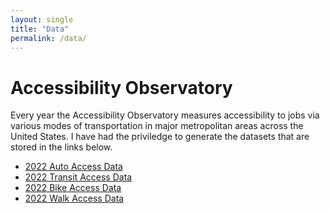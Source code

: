 ```yaml
---
layout: single
title: "Data"
permalink: /data/
---
```


# Accessibility Observatory
Every year the Accessibility Observatory measures accessibility to jobs via various modes of transportation in major metropolitan areas across the United States. I have had the priviledge to generate the datasets that are stored in the links below.

- [2022 Auto Access Data](https://doi.org/10.13020/am7b-3n80)
- [2022 Transit Access Data](https://doi.org/10.13020/gjp7-4y32)
- [2022 Bike Access Data](https://doi.org/10.13020/3ycv-xz54)
- [2022 Walk Access Data](https://doi.org/10.13020/6gaw-eq63)